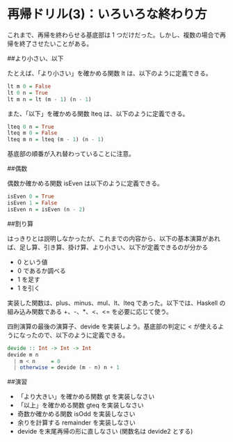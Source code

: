 # 再帰ドリル(3)：いろいろな終わり方

これまで、再帰を終わらせる基底部は 1 つだけだった。しかし、複数の場合で再帰を終了させたいことがある。

##より小さい、以下

たとえば、「より小さい」を確かめる関数 lt は、以下のように定義できる。

```haskell
lt m 0 = False
lt 0 n = True
lt m n = lt (m - 1) (n - 1)
```

また、「以下」を確かめる関数 lteq は、以下のように定義できる。

```haskell
lteq 0 n = True
lteq m 0 = False
lteq m n = lteq (m - 1) (n - 1)
```

基底部の順番が入れ替わっていることに注意。

##偶数

偶数か確かめる関数 isEven は以下のように定義できる。

```haskell
isEven 0 = True
isEven 1 = False
isEven n = isEven (n - 2)
```

##割り算

はっきりとは説明しなかったが、これまでの内容から、以下の基本演算があれば、足し算、引き算、掛け算、より小さい、以下が定義できるのが分かる

* 0 という値
* 0 であるか調べる
* 1 を足す
* 1 を引く

実装した関数は、plus、minus、mul、lt、lteq であった。以下では、Haskell の組み込み関数である +、-、*、<、<= を必要に応じて使う。

四則演算の最後の演算子、devide を実装しよう。基底部の判定に < が使えるようになったので、以下のように定義できる。

```haskell
devide :: Int -> Int -> Int
devide m n
  | m < n     = 0
  | otherwise = devide (m - n) n + 1
```

##演習

* 「より大きい」を確かめる関数 gt を実装しなさい
* 「以上」を確かめる関数 gteq を実装しなさい
* 奇数か確かめる関数 isOdd を実装しなさい
* 余りを計算する remainder を実装しなさい
* devide を末尾再帰の形に直しなさい (関数名は devide2 とする)
